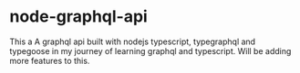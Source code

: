 # node-graphql-api
This a A graphql api built with nodejs typescript, typegraphql and typegoose in my journey of learning graphql and typescript. Will be adding more features to this. 
